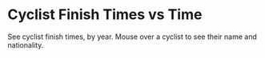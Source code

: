 # Cyclist Finish Times vs Time
See cyclist finish times, by year. Mouse over a cyclist to see their name and nationality.
